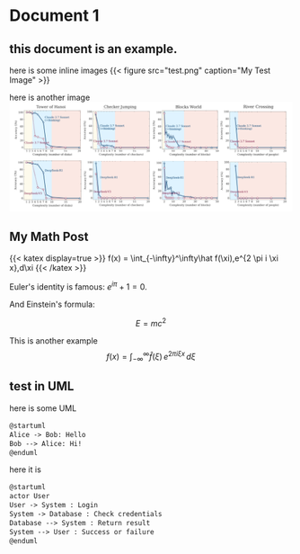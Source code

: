 # Document 1

## this document is an example.

here is some inline images
{{< figure src="test.png" caption="My Test Image" >}}

here is another image
![alt text](test.png)


## My Math Post

{{< katex display=true >}}
f(x) = \int_{-\infty}^\infty\hat f(\xi)\,e^{2 \pi i \xi x}\,d\xi
{{< /katex >}}

Euler's identity is famous: $e^{i\pi} + 1 = 0$.

And Einstein's formula:

$$
E = mc^2
$$

This is another example
$$
f(x) = \int_{-\infty}^\infty\hat f(\xi)\,e^{2 \pi i \xi x}\,d\xi
$$


## test in UML
here is some UML

```plantuml
@startuml
Alice -> Bob: Hello
Bob --> Alice: Hi!
@enduml
```
here it is

```plantuml
@startuml
actor User
User -> System : Login
System -> Database : Check credentials
Database --> System : Return result
System --> User : Success or failure
@enduml
```

